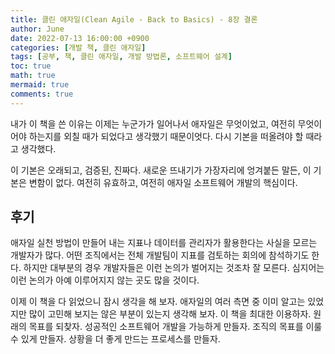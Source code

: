 ```yaml
---
title: 클린 애자일(Clean Agile - Back to Basics) - 8장 결론
author: June
date: 2022-07-13 16:00:00 +0900
categories: [개발 책, 클린 애자일]
tags: [공부, 책, 클린 애자일, 개발 방법론, 소프트웨어 설계]
toc: true
math: true
mermaid: true
comments: true
---
```

내가 이 책을 쓴 이유는 이제는 누군가가 일어나서 애자일은 무엇이었고, 여전히 무엇이어야 하는지를 외칠 때가 되었다고 생각했기 때문이엇다. 다시 기본을 떠올려야 할 때라고 생각했다.

이 기본은 오래되고, 검증된, 진짜다. 새로운 뜨내기가 가장자리에 엉겨붙든 말든, 이 기본은 변함이 없다. 여전히 유효하고, 여전히 애자일 소프트웨어 개발의 핵심이다.

## 후기
애자일 실천 방법이 만들어 내는 지표나 데이터를 관리자가 활용한다는 사실을 모르는 개발자가 많다. 어떤 조직에서는 전체 개발팀이 지표를 검토하는 회의에 참석하기도 한다. 하지만 대부분의 경우 개발자들은 이런 논의가 벌어지는 것조차 잘 모른다. 심지어는 이런 논의가 아예 이루어지지 않는 곳도 많을 것이다.

이제 이 책을 다 읽었으니 잠시 생각을 해 보자. 애자일의 여러 측면 중 이미 알고는 있었지만 많이 고민해 보지는 않은 부분이 있는지 생각해 보자. 이 책을 최대한 이용하자. 원래의 목표를 되찾자. 성공적인 소프트웨어 개발을 가능하게 만들자. 조직의 목표를 이룰 수 있게 만들자. 상황을 더 좋게 만드는 프로세스를 만들자. 
